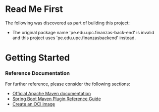 # Read Me First
The following was discovered as part of building this project:

* The original package name 'pe.edu.upc.finanzas-back-end' is invalid and this project uses 'pe.edu.upc.finanzasbackend' instead.

# Getting Started

### Reference Documentation
For further reference, please consider the following sections:

* [Official Apache Maven documentation](https://maven.apache.org/guides/index.html)
* [Spring Boot Maven Plugin Reference Guide](https://docs.spring.io/spring-boot/docs/3.1.0/maven-plugin/reference/html/)
* [Create an OCI image](https://docs.spring.io/spring-boot/docs/3.1.0/maven-plugin/reference/html/#build-image)

